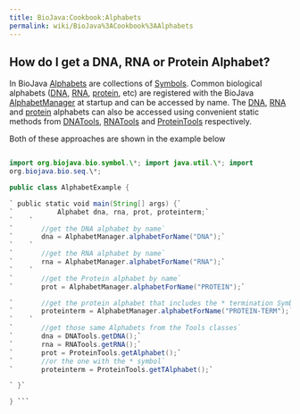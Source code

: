 ```yaml
---
title: BioJava:Cookbook:Alphabets
permalink: wiki/BioJava%3ACookbook%3AAlphabets
---
```


How do I get a DNA, RNA or Protein Alphabet?
--------------------------------------------

In BioJava
[Alphabets](http://www.biojava.org/docs/api1.8/org/biojava/bio/symbol/Alphabet.html)
are collections of
[Symbols](http://www.biojava.org/docs/api1.8/org/biojava/bio/symbol/Symbol.html).
Common biological alphabets ([DNA](wp:DNA "wikilink"),
[RNA](wp:RNA "wikilink"), [protein](wp:protein "wikilink"), etc) are
registered with the BioJava
[AlphabetManager](http://www.biojava.org/docs/api1.8/org/biojava/bio/symbol/AlphabetManager.html)
at startup and can be accessed by name. The [DNA](wp:DNA "wikilink"),
[RNA](wp:RNA "wikilink") and [protein](wp:protein "wikilink") alphabets
can also be accessed using convenient static methods from
[DNATools](http://www.biojava.org/docs/api1.8/org/biojava/bio/seq/DNATools.html),
[RNATools](http://www.biojava.org/docs/api1.8/org/biojava/bio/seq/RNATools.html)
and
[ProteinTools](http://www.biojava.org/docs/api1.8/org/biojava/bio/seq/ProteinTools.html)
respectively.

Both of these approaches are shown in the example below

```java package biojava\_in\_anger;

import org.biojava.bio.symbol.\*; import java.util.\*; import
org.biojava.bio.seq.\*;

public class AlphabetExample {

` public static void main(String[] args) {`  
`           Alphabet dna, rna, prot, proteinterm;`  
`    `  
`       //get the DNA alphabet by name`  
`       dna = AlphabetManager.alphabetForName("DNA");`  
`    `  
`       //get the RNA alphabet by name`  
`       rna = AlphabetManager.alphabetForName("RNA");`  
`    `  
`       //get the Protein alphabet by name`  
`       prot = AlphabetManager.alphabetForName("PROTEIN");`

`       //get the protein alphabet that includes the * termination Symbol`  
`       proteinterm = AlphabetManager.alphabetForName("PROTEIN-TERM");`  
`    `  
`       //get those same Alphabets from the Tools classes`  
`       dna = DNATools.getDNA();`  
`       rna = RNATools.getRNA();`  
`       prot = ProteinTools.getAlphabet();`  
`       //or the one with the * symbol`  
`       proteinterm = ProteinTools.getTAlphabet();`

` }`

} ```

